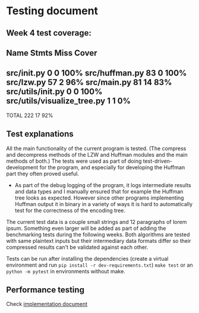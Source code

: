 # Testing document

## Week 4 test coverage:
Name                          Stmts   Miss  Cover
-------------------------------------------------
src/__init__.py                   0      0   100%
src/huffman.py                   83      0   100%
src/lzw.py                       57      2    96%
src/main.py                      81     14    83%
src/utils/__init__.py             0      0   100%
src/utils/visualize_tree.py       1      1     0%
-------------------------------------------------
TOTAL                           222     17    92%


## Test explanations

All the main functionality of the current program is tested. (The compress and decompress methods of the LZW and Huffman modules and the main methods of both.) The tests were used as part of doing test-driven-development for the program, and especially for developing the Huffman part they often proved useful.

* As part of the debug logging of the program, it logs intermediate results and data types and I manually ensured that for example the Huffman tree looks as expected. However since other programs implementing Huffman output it in binary in a variety of ways it is hard to automatically test for the correctness of the encoding tree.

The current test data is a couple small strings and 12 paragraphs of lorem ipsum. Something even larger will be added as part of adding the benchmarking tests during the following weeks. Both algorithms are tested with same plaintext inputs but their intermediary data formats differ so their compressed results can't be validated against each other.

Tests can be run after installing the dependencies (create a virtual environment and run `pip install -r dev-requirements.txt`) `make test` or an `python -m pytest` in environments without make.



## Performance testing

Check [implementation document](https://github.com/xylix/tiralabra-syksy-2021/blob/main/dokumentit/toteutus.md)


